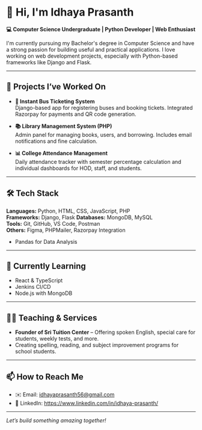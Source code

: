 # 👋 Hi, I'm Idhaya Prasanth

**💻 Computer Science Undergraduate | Python Developer | Web Enthusiast**

I'm currently pursuing my Bachelor's degree in Computer Science and have a strong passion for building useful and practical applications. I love working on web development projects, especially with Python-based frameworks like Django and Flask.

---

## 🚀 Projects I’ve Worked On

- **🎫 Instant Bus Ticketing System**  
  Django-based app for registering buses and booking tickets. Integrated Razorpay for payments and QR code generation.

- **📚 Library Management System (PHP)**  
  Admin panel for managing books, users, and borrowing. Includes email notifications and fine calculation.

- **📊 College Attendance Management**  
  Daily attendance tracker with semester percentage calculation and individual dashboards for HOD, staff, and students.

---

## 🛠️ Tech Stack

**Languages:** Python, HTML, CSS, JavaScript, PHP  
**Frameworks:** Django, Flask 
**Databases:** MongoDB, MySQL  
**Tools:** Git, GitHub, VS Code, Postman  
**Others:** Figma, PHPMailer, Razorpay Integration
- Pandas for Data Analysis

---

## 🌱 Currently Learning

- React & TypeScript
- Jenkins CI/CD
- Node.js with MongoDB

---

## 🧑‍🏫 Teaching & Services

- **Founder of Sri Tuition Center** – Offering spoken English, special care for students, weekly tests, and more.
- Creating spelling, reading, and subject improvement programs for school students.

---

## 📫 How to Reach Me

- ✉️ Email: [idhayaprasanth56@gmail.com](mailto:idhayaprasanth56@gmail.com)
- 💼 LinkedIn: https://www.linkedin.com/in/idhaya-prasanth/

---

*Let’s build something amazing together!*